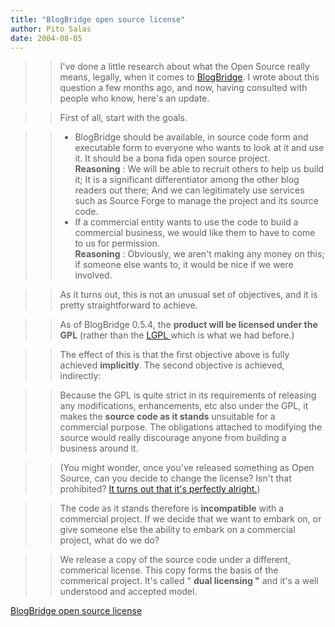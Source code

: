 ```yaml
---
title: "BlogBridge open source license"
author: Pito Salas
date: 2004-08-05
---
```



>>

>> I've done a little research about what the Open Source really means,
legally, when it comes to [BlogBridge](<http://www.blogbridge.com>). I wrote
about this question a few months ago, and now, having consulted with people
who know, here's an update.

>>

>> First of all, start with the goals.

>>

>>   * BlogBridge should be available, in source code form and executable form
to everyone who wants to look at it and use it. It should be a bona fida open
source project.  
>  **Reasoning** : We will be able to recruit others to help us build it; It
> is a significant differentiator among the other blog readers out there; And
> we can legitimately use services such as Source Forge to manage the project
> and its source code.
>>   * If a commercial entity wants to use the code to build a commercial
business, we would like them to have to come to us for permission.  
> **Reasoning** : Obviously, we aren't making any money on this; if someone
> else wants to, it would be nice if we were involved.

>>

>> As it turns out, this is not an unusual set of objectives, and it is pretty
straightforward to achieve.

>>

>> As of BlogBridge 0.5.4, the **product will be licensed under the GPL**
(rather than the [LGPL ](<http://www.gnu.org/copyleft/lesser.html>)which is
what we had before.)

>>

>> The effect of this is that the first objective above is fully achieved
**implicitly**. The second objective is achieved, indirectly:

>>

>> Because the GPL is quite strict in its requirements of releasing any
modifications, enhancements, etc also under the GPL, it makes the **source
code as it stands** unsuitable for a commercial purpose. The obligations
attached to modifying the source would really discourage anyone from building
a business around it.

>>

>> (You might wonder, once you've released something as Open Source, can you
decide to change the license? Isn't that prohibited? [It turns out that it's
perfectly alright.](</weblogs/archives/000471.html>))

>>

>> The code as it stands therefore is **incompatible** with a commercial
project. If we decide that we want to embark on, or give someone else the
ability to embark on a commercial project, what do we do?

>>

>> We release a copy of the source code under a different, commerical license.
This copy forms the basis of the commerical project. It's called " **dual
licensing "** and it's a well understood and accepted model.


[BlogBridge open source license](None)

